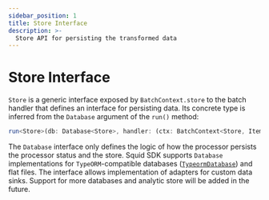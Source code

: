```yaml
---
sidebar_position: 1
title: Store Interface
description: >-
  Store API for persisting the transformed data
---
```


# Store Interface

`Store` is a generic interface exposed by `BatchContext.store` to the batch handler that defines an interface for persisting data. Its concrete type is inferred from the `Database` argument of the `run()` method:

```typescript
run<Store>(db: Database<Store>, handler: (ctx: BatchContext<Store, Item>) => Promise<void>): void
```

The `Database` interface only defines the logic of how the processor persists the processor status and the store. Squid SDK supports `Database` implementations for `TypeORM`-compatible databases ([`TypeormDatabase`](/basics/store/typeorm-store)) and flat files. The interface allows implementation of adapters for custom data sinks. Support for more databases and analytic store will be added in the future.

